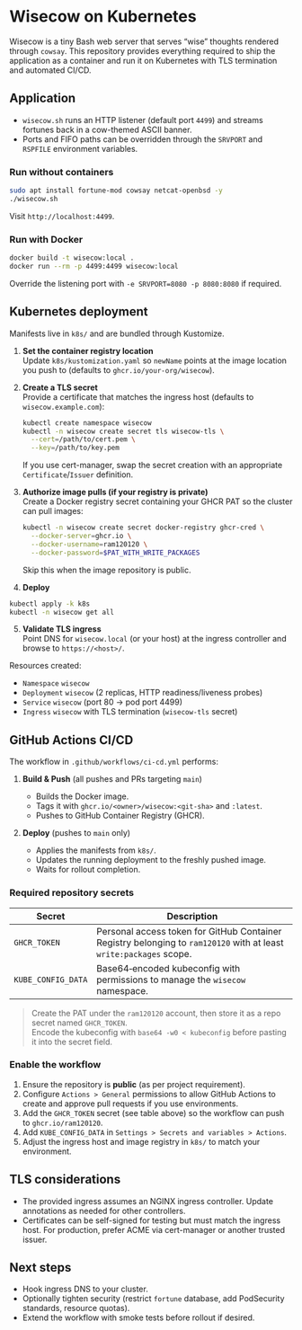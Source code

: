 # Wisecow on Kubernetes

Wisecow is a tiny Bash web server that serves “wise” thoughts rendered through `cowsay`. This repository provides everything required to ship the application as a container and run it on Kubernetes with TLS termination and automated CI/CD.

## Application

- `wisecow.sh` runs an HTTP listener (default port `4499`) and streams fortunes back in a cow-themed ASCII banner.
- Ports and FIFO paths can be overridden through the `SRVPORT` and `RSPFILE` environment variables.

### Run without containers

```bash
sudo apt install fortune-mod cowsay netcat-openbsd -y
./wisecow.sh
```

Visit `http://localhost:4499`.

### Run with Docker

```bash
docker build -t wisecow:local .
docker run --rm -p 4499:4499 wisecow:local
```

Override the listening port with `-e SRVPORT=8080 -p 8080:8080` if required.

## Kubernetes deployment

Manifests live in `k8s/` and are bundled through Kustomize.

1. **Set the container registry location**  
   Update `k8s/kustomization.yaml` so `newName` points at the image location you push to (defaults to `ghcr.io/your-org/wisecow`).

2. **Create a TLS secret**  
   Provide a certificate that matches the ingress host (defaults to `wisecow.example.com`):
   ```bash
   kubectl create namespace wisecow
   kubectl -n wisecow create secret tls wisecow-tls \
     --cert=/path/to/cert.pem \
     --key=/path/to/key.pem
   ```
   If you use cert-manager, swap the secret creation with an appropriate `Certificate`/`Issuer` definition.

3. **Authorize image pulls (if your registry is private)**  
   Create a Docker registry secret containing your GHCR PAT so the cluster can pull images:
   ```bash
   kubectl -n wisecow create secret docker-registry ghcr-cred \
     --docker-server=ghcr.io \
     --docker-username=ram120120 \
     --docker-password=$PAT_WITH_WRITE_PACKAGES
   ```
   Skip this when the image repository is public.

4. **Deploy**  
  ```bash
  kubectl apply -k k8s
  kubectl -n wisecow get all
  ```

5. **Validate TLS ingress**  
   Point DNS for `wisecow.local` (or your host) at the ingress controller and browse to `https://<host>/`.

Resources created:
- `Namespace` `wisecow`
- `Deployment` `wisecow` (2 replicas, HTTP readiness/liveness probes)
- `Service` `wisecow` (port 80 → pod port 4499)
- `Ingress` `wisecow` with TLS termination (`wisecow-tls` secret)

## GitHub Actions CI/CD

The workflow in `.github/workflows/ci-cd.yml` performs:

1. **Build & Push** (all pushes and PRs targeting `main`)
   - Builds the Docker image.
   - Tags it with `ghcr.io/<owner>/wisecow:<git-sha>` and `:latest`.
   - Pushes to GitHub Container Registry (GHCR).

2. **Deploy** (pushes to `main` only)
   - Applies the manifests from `k8s/`.
   - Updates the running deployment to the freshly pushed image.
   - Waits for rollout completion.

### Required repository secrets

| Secret | Description |
|--------|-------------|
| `GHCR_TOKEN` | Personal access token for GitHub Container Registry belonging to `ram120120` with at least `write:packages` scope. |
| `KUBE_CONFIG_DATA` | Base64‑encoded kubeconfig with permissions to manage the `wisecow` namespace. |

> Create the PAT under the `ram120120` account, then store it as a repo secret named `GHCR_TOKEN`.  
> Encode the kubeconfig with `base64 -w0 < kubeconfig` before pasting it into the secret field.

### Enable the workflow

1. Ensure the repository is **public** (as per project requirement).
2. Configure `Actions > General` permissions to allow GitHub Actions to create and approve pull requests if you use environments.
3. Add the `GHCR_TOKEN` secret (see table above) so the workflow can push to `ghcr.io/ram120120`.
4. Add `KUBE_CONFIG_DATA` in `Settings > Secrets and variables > Actions`.
5. Adjust the ingress host and image registry in `k8s/` to match your environment.

## TLS considerations

- The provided ingress assumes an NGINX ingress controller. Update annotations as needed for other controllers.
- Certificates can be self-signed for testing but must match the ingress host. For production, prefer ACME via cert-manager or another trusted issuer.

## Next steps

- Hook ingress DNS to your cluster.
- Optionally tighten security (restrict `fortune` database, add PodSecurity standards, resource quotas).
- Extend the workflow with smoke tests before rollout if desired.
